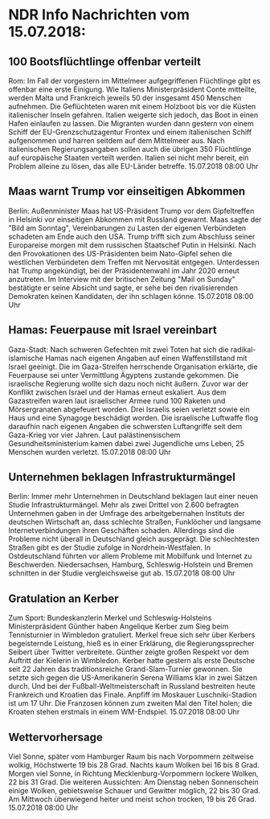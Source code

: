 # NDR Info Nachrichten vom 15.07.2018:


## 100 Bootsflüchtlinge offenbar verteilt
Rom:	Im Fall der vorgestern im Mittelmeer aufgegriffenen Flüchtlinge gibt es offenbar eine erste Einigung. Wie Italiens Ministerpräsident Conte mitteilte, werden Malta und Frankreich jeweils 50 der insgesamt 450 Menschen aufnehmen. Die Geflüchteten waren mit einem Holzboot bis vor die Küsten italienischer Inseln gefahren. Italien weigerte sich jedoch, das Boot in einen Hafen einlaufen zu lassen. Die Migranten wurden dann gestern von einem Schiff der EU-Grenzschutzagentur Frontex und einem italienischen Schiff aufgenommen und harren seitdem auf dem Mittelmeer aus. Nach italienischen Regierungsangaben sollen auch die übrigen 350 Flüchtlinge auf europäische Staaten verteilt werden. Italien sei nicht mehr bereit, ein Problem alleine zu lösen, das alle EU-Länder betreffe. 15.07.2018 08:00 Uhr 

## Maas warnt Trump vor einseitigen Abkommen
Berlin: Außenminister Maas hat US-Präsident Trump vor dem Gipfeltreffen in Helsinki vor einseitigen Abkommen mit Russland gewarnt. Maas sagte der "Bild am Sonntag", Vereinbarungen zu Lasten der eigenen Verbündeten schadeten am Ende auch den USA. Trump trifft sich zum Abschluss seiner Europareise morgen mit dem russischen Staatschef Putin in Helsinki. Nach den Provokationen des US-Präsidenten beim Nato-Gipfel sehen die westlichen Verbündeten dem Treffen mit Nervosität entgegen. Unterdessen hat Trump angekündigt, bei der Präsidentenwahl im Jahr 2020 erneut anzutreten. Im Interview mit der britischen Zeitung "Mail on Sunday" bestätigte er seine Absicht und sagte, er sehe bei den rivalisierenden Demokraten keinen Kandidaten, der ihn schlagen könne. 15.07.2018 08:00 Uhr 

## Hamas: Feuerpause mit Israel vereinbart
Gaza-Stadt: Nach schweren Gefechten mit zwei Toten hat sich die radikal-islamische Hamas nach eigenen Angaben auf einen Waffenstillstand mit Israel geeinigt. Die im Gaza-Streifen herrschende Organisation erklärte, die Feuerpause sei unter Vermittlung Ägyptens zustande gekommen. Die israelische Regierung wollte sich dazu noch nicht äußern. Zuvor war der Konflikt zwischen Israel und der Hamas erneut eskaliert. Aus dem Gazastreifen waren laut israelischer Armee rund 100 Raketen und Mörsergranaten abgefeuert worden. Drei Israelis seien verletzt sowie ein Haus und eine Synagoge beschädigt worden. Die israelische Luftwaffe flog daraufhin nach eigenen Angaben die schwersten Luftangriffe seit dem Gaza-Krieg vor vier Jahren. Laut palästinensischem Gesundheitsministerium kamen dabei zwei Jugendliche ums Leben, 25 Menschen wurden verletzt. 15.07.2018 08:00 Uhr 

## Unternehmen beklagen Infrastrukturmängel
Berlin: Immer mehr Unternehmen in Deutschland beklagen laut einer neuen Studie Infrastrukturmängel. Mehr als zwei Drittel von 2.600 befragten Unternehmen gaben in der Umfrage des arbeitgebernahen Instituts der deutschen Wirtschaft an, dass schlechte Straßen, Funklöcher und langsame Internetverbindungen ihren Geschäften schaden. Allerdings sind die Probleme nicht überall in Deutschland gleich ausgeprägt. Die schlechtesten Straßen gibt es der Studie zufolge in Nordrhein-Westfalen. In Ostdeutschland führten vor allem Probleme mit Mobilfunk und Internet zu Beschwerden. Niedersachsen, Hamburg, Schleswig-Holstein und Bremen schnitten in der Studie vergleichsweise gut ab. 15.07.2018 08:00 Uhr 

## Gratulation an Kerber
Zum Sport: Bundeskanzlerin Merkel und Schleswig-Holsteins Ministerpräsident Günther haben Angelique Kerber zum Sieg beim Tennisturnier in Wimbledon gratuliert. Merkel freue sich sehr über Kerbers begeisternde Leistung, hieß es in einer Erklärung, die Regierungssprecher Seibert über Twitter verbreitete. Günther zeigte großen Respekt vor dem Auftritt der Kielerin in Wimbledon. Kerber hatte gestern als erste Deutsche seit 22 Jahren das traditionsreiche Grand-Slam-Turnier gewonnen. Sie setzte sich gegen die US-Amerikanerin Serena Williams klar in zwei Sätzen durch. Und bei der Fußball-Weltmeisterschaft in Russland bestreiten heute Frankreich und Kroatien das Finale. Anpfiff im Moskauer Luschniki-Stadion ist um 17 Uhr. Die Franzosen können zum zweiten Mal den Titel holen; die Kroaten stehen erstmals in einem WM-Endspiel. 15.07.2018 08:00 Uhr 

## Wettervorhersage
Viel Sonne, später vom Hamburger Raum bis nach Vorpommern zeitweise wolkig, Höchstwerte 19 bis 28 Grad. Nachts kaum Wolken bei 16 bis 8 Grad. Morgen viel Sonne, in Richtung Mecklenburg-Vorpommern lockere Wolken, 22 bis 31 Grad. Die weiteren Aussichten: Am Dienstag neben Sonnenschein einige Wolken, gebietsweise Schauer und Gewitter möglich, 22 bis 30 Grad. Am Mittwoch überwiegend heiter und meist schon trocken, 19 bis 26 Grad. 15.07.2018 08:00 Uhr 
